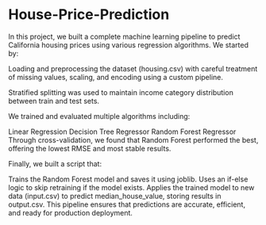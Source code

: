 # House-Price-Prediction

In this project, we built a complete machine learning pipeline to predict California housing prices using various regression algorithms. We started by:

Loading and preprocessing the dataset (housing.csv) with careful treatment of missing values, scaling, and encoding using a custom pipeline.

Stratified splitting was used to maintain income category distribution between train and test sets.

We trained and evaluated multiple algorithms including:

Linear Regression
Decision Tree Regressor
Random Forest Regressor
Through cross-validation, we found that Random Forest performed the best, offering the lowest RMSE and most stable results.

Finally, we built a script that:

Trains the Random Forest model and saves it using joblib.
Uses an if-else logic to skip retraining if the model exists.
Applies the trained model to new data (input.csv) to predict median_house_value, storing results in output.csv.
This pipeline ensures that predictions are accurate, efficient, and ready for production deployment.
